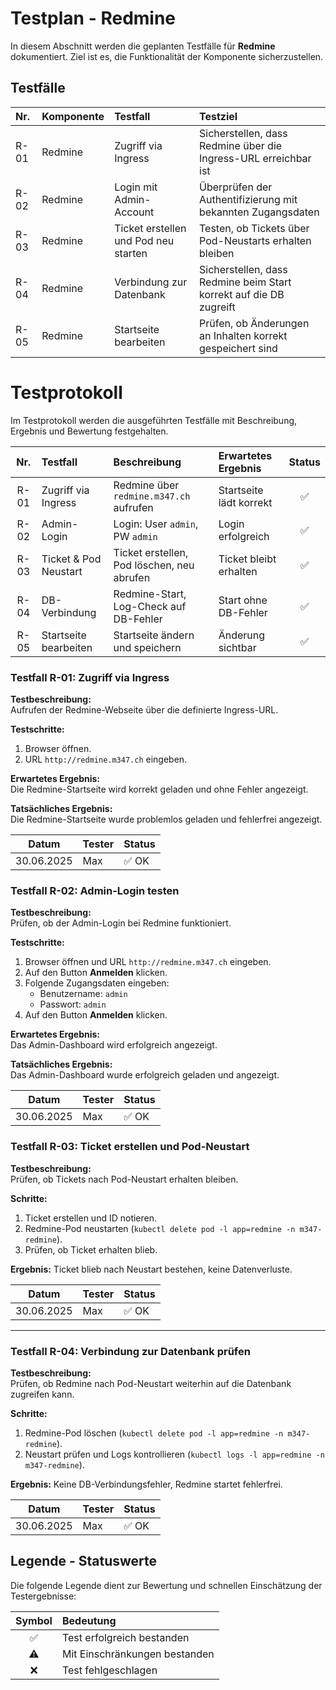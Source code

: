# Testplan - Redmine
In diesem Abschnitt werden die geplanten Testfälle für **Redmine** dokumentiert. Ziel ist es, die Funktionalität der Komponente sicherzustellen.

## Testfälle
| Nr.  | Komponente | Testfall                           | Testziel                                                          |
| :--- | :--------- | :--------------------------------- | :---------------------------------------------------------------- |
| R-01 | Redmine    | Zugriff via Ingress                | Sicherstellen, dass Redmine über die Ingress-URL erreichbar ist   |
| R-02 | Redmine    | Login mit Admin-Account            | Überprüfen der Authentifizierung mit bekannten Zugangsdaten       |
| R-03 | Redmine    | Ticket erstellen und Pod neu starten| Testen, ob Tickets über Pod-Neustarts erhalten bleiben            |
| R-04 | Redmine    | Verbindung zur Datenbank           | Sicherstellen, dass Redmine beim Start korrekt auf die DB zugreift|
| R-05 | Redmine    | Startseite bearbeiten              | Prüfen, ob Änderungen an Inhalten korrekt gespeichert sind        |


# Testprotokoll
Im Testprotokoll werden die ausgeführten Testfälle mit Beschreibung, Ergebnis und Bewertung festgehalten.

| Nr. | Testfall                   | Beschreibung                                 | Erwartetes Ergebnis              | Status |
|:---:|:---------------------------|:---------------------------------------------|:---------------------------------|:------:|
| R-01| Zugriff via Ingress        | Redmine über `redmine.m347.ch` aufrufen      | Startseite lädt korrekt          |   ✅   |
| R-02| Admin-Login                | Login: User `admin`, PW `admin`           | Login erfolgreich                |   ✅   |
| R-03| Ticket & Pod Neustart      | Ticket erstellen, Pod löschen, neu abrufen   | Ticket bleibt erhalten           |   ✅   |
| R-04| DB-Verbindung              | Redmine-Start, Log-Check auf DB-Fehler       | Start ohne DB-Fehler             |   ✅   |
| R-05| Startseite bearbeiten      | Startseite ändern und speichern              | Änderung sichtbar                |   ✅   |

### Testfall R-01: Zugriff via Ingress

**Testbeschreibung:**  
Aufrufen der Redmine-Webseite über die definierte Ingress-URL.

**Testschritte:**  
1. Browser öffnen.
2. URL `http://redmine.m347.ch` eingeben.

**Erwartetes Ergebnis:**  
Die Redmine-Startseite wird korrekt geladen und ohne Fehler angezeigt.

**Tatsächliches Ergebnis:**  
Die Redmine-Startseite wurde problemlos geladen und fehlerfrei angezeigt.

| Datum       | Tester  | Status |
|-------------|---------|--------|
| 30.06.2025  | Max     | ✅ OK  |
  
### Testfall R-02: Admin-Login testen

**Testbeschreibung:**  
Prüfen, ob der Admin-Login bei Redmine funktioniert.

**Testschritte:**  
1. Browser öffnen und URL `http://redmine.m347.ch` eingeben.
2. Auf den Button **Anmelden** klicken.
3. Folgende Zugangsdaten eingeben:
   - Benutzername: `admin`
   - Passwort: `admin`
4. Auf den Button **Anmelden** klicken.

**Erwartetes Ergebnis:**  
Das Admin-Dashboard wird erfolgreich angezeigt.

**Tatsächliches Ergebnis:**  
Das Admin-Dashboard wurde erfolgreich geladen und angezeigt.

| Datum       | Tester  | Status |
|-------------|---------|--------|
| 30.06.2025  | Max     | ✅ OK  |

### Testfall R-03: Ticket erstellen und Pod-Neustart

**Testbeschreibung:**  
Prüfen, ob Tickets nach Pod-Neustart erhalten bleiben.

**Schritte:**  
1. Ticket erstellen und ID notieren.  
2. Redmine-Pod neustarten (`kubectl delete pod -l app=redmine -n m347-redmine`).  
3. Prüfen, ob Ticket erhalten blieb.

**Ergebnis:** Ticket blieb nach Neustart bestehen, keine Datenverluste.

| Datum       | Tester  | Status |
|-------------|---------|--------|
| 30.06.2025  | Max     | ✅ OK  |

---

### Testfall R-04: Verbindung zur Datenbank prüfen

**Testbeschreibung:**  
Prüfen, ob Redmine nach Pod-Neustart weiterhin auf die Datenbank zugreifen kann.

**Schritte:**  
1. Redmine-Pod löschen (`kubectl delete pod -l app=redmine -n m347-redmine`).  
2. Neustart prüfen und Logs kontrollieren (`kubectl logs -l app=redmine -n m347-redmine`).  

**Ergebnis:** Keine DB-Verbindungsfehler, Redmine startet fehlerfrei.

| Datum       | Tester  | Status |
|-------------|---------|--------|
| 30.06.2025  | Max     | ✅ OK  |


## Legende - Statuswerte
Die folgende Legende dient zur Bewertung und schnellen Einschätzung der Testergebnisse:

| Symbol | Bedeutung |
| :-: | :-- |
| ✅ | Test erfolgreich bestanden |
| ⚠️ | Mit Einschränkungen bestanden |
| ❌ | Test fehlgeschlagen |
